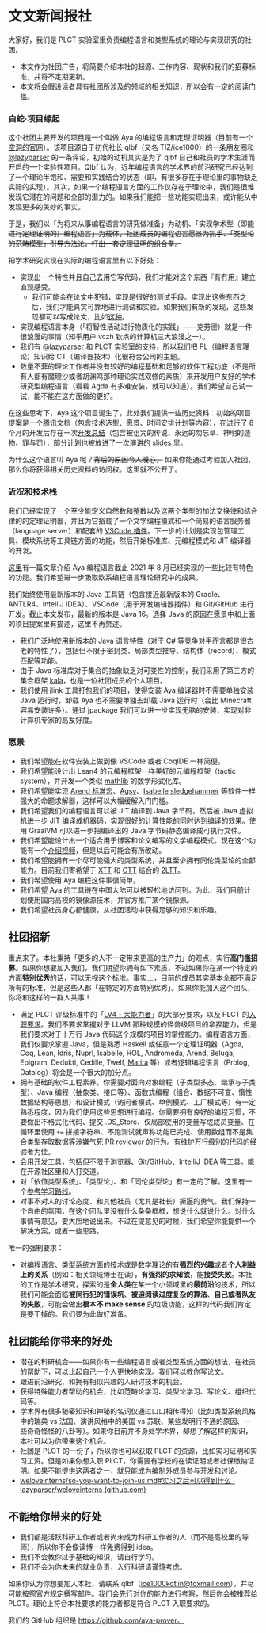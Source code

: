 # 文文新闻报社

大家好，我们是 PLCT 实验室里负责编程语言和类型系统的理论与实现研究的社团。

+ 本文作为社团广告，将简要介绍本社的起源、工作内容、现状和我们的招募标准，并将不定期更新。
+ 本文将会假设读者具有社团所涉及的领域的相关知识，所以会有一定的阅读门槛。

### 白蛇·项目缘起

这个社团主要开发的项目是一个叫做 Aya 的编程语言和定理证明器（目前有一个[空洞的官网](https://www.aya-prover.org)）。该项目源自于初代社长 qlbf（又名 TIZ/ice1000）的一条朋友圈和 [@lazyparser](https://github.com/lazyparser) 的一条评论，初始的动机其实是为了 qlbf 自己和社员的学术生涯而开启的一个实验性项目。Qlbf 认为，近年编程语言的学术界的前沿研究已经达到了一个理论半饱和、需要和实践结合的状态（即，有很多存在于理论里的事物缺乏实际的实现）。其次，如果一个编程语言方面的工作仅存在于理论中，我们是很难发现它潜在的问题和全部的潜力的。如果我们能把一些功能实现出来，或许能从中发现更多的美妙的事实。

~~于是，我们以「为将来从事编程语言的研究做准备」为动机、「实现学术型（即能进行定理证明的）编程语言」为载体，社团成员的编程语言愿景为抓手、「类型论的范畴模型」引导方法论，打出一套定理证明的组合拳。~~

把学术研究实现在实际的编程语言里有以下好处：

- 实现出一个特性并且自己去用它写代码，我们才能对这个东西『有冇用』建立直观感受。
  - 我们可能会在论文中犯错，实现是很好的测试手段。实现出这些东西之后，我们才能真实可靠地进行测试和实验。如果我们有新的发现，这些发现都可以写成论文，比如[这种](https://arxiv.org/abs/1911.08174)。
- 实现编程语言本身（「将智性活动进行物质化的实践」——克劳德）就是一件很浪漫的事情（知乎用户 vczh 钦点的计算机三大浪漫之一）。
- 我们有 [@lazyparser](https://github.com/lazyparser) 和 PLCT 实验室的支持，所以我们把 PL（编程语言理论）知识给 CT（编译器技术）化很符合公司的主题。
- 数量不菲的理论工作者并没有较好的编程基础和足够的软件工程功底（不是所有人都有魔理沙或者胡渊鸣那种理论实践双修的素质）来开发用户友好的学术研究型编程语言（看看 Agda 有多难安装，就可以知道）。我们希望自己试一试，能不能在这方面做的更好。

在这些思考下，Aya 这个项目诞生了。此处我们提供一些历史资料：初始的项目提案是一个[腾讯文档](https://docs.qq.com/doc/DZGNTcnViekRJTmp3)（包含技术选型、愿景、时间安排计划等内容），在进行了 8 个月的开发后存在一次[开发总结](https://docs.google.com/document/d/1P4UnVW3C4n_vIyYfozSXBYs9SOzwGrnJD7QmmWcITp8/edit)（包含被诅咒的传说、永远的勿忘草、神明的造物、罪与罚），部分计划也被放进了一次演讲的 [slides](https://docs.google.com/presentation/d/1FIZnRzFUJK1AwMGMAil1wt7k1bbDRIdNeMb62FiB4QE/edit) 里。

为什么这个语言叫 Aya 呢？~~背后的原因令人暖心，~~ 如果你能通过考验加入社团，那么你将获得相关历史资料的访问权。这里就不公开了。

### 近况和技术栈

我们已经实现了一个至少能定义自然数和整数以及这两个类型的加法交换律和结合律的的定理证明器，并且为它搭载了一个文学编程模式和一个简易的语言服务器（language server）和配套的 [VSCode 插件](https://github.com/aya-prover/aya-vscode)。下一步的计划是实现包管理工具、模块系统等工具链方面的功能，然后开始标准库、元编程模式和 JIT 编译器的开发。

[这里](https://cha.fan/articles/3d9u3PXL2BMURmST2y8Q)有一篇文章介绍 Aya 编程语言截止 2021 年 8 月已经实现的一些比较有特色的功能。我们希望进一步吸取欧系编程语言理论研究中的成果。

我们始终使用最新版本的 Java 工具链（包含接近最新版本的 Gradle、ANTLR4、IntelliJ IDEA）、VSCode（用于开发编辑器插件）和 Git/GitHub 进行开发。截止本文发布，最新的版本是 Java 16。选择 Java 的原因在愿景中和上面的项目提案里有描述，这里不再赘述。

+ 我们广泛地使用新版本的 Java 语言特性（对于 C# 等竞争对手而言都是很古老的特性了），包括但不限于密封类、局部类型推导、结构体（record）、模式匹配等功能。
+ 由于 Java 标准库对于集合的抽象缺乏对可变性的控制，我们采用了第三方的集合框架 [kala](https://github.com/Glavo/kala-common)，也是一位社团成员的个人项目。
+ 我们使用 jlink 工具打包我们的项目，使得安装 Aya 编译器时不需要单独安装 Java 运行时，卸载 Aya 也不需要单独去卸载 Java 运行时（会比 Minecraft 容易安装许多）。通过 jpackage 我们可以进一步实现无脑的安装，实现对非计算机专家的高友好度。

### 愿景

- 我们希望能在软件安装上做到像 VSCode 或者 CoqIDE 一样简便。
- 我们希望能设计出 Lean4 的元编程框架一样美好的元编程框架（tactic system），并开发一个类似 [mathlib](https://github.com/leanprover-community/mathlib) 的数学形式化库。
- 我们希望能实现 [Arend 标准宏](https://arend-lang.github.io/documentation/standard-tactics)、[Agsy](https://github.com/frelindb/agsyHOL)、[Isabelle sledgehammer](https://isabelle.in.tum.de/website-Isabelle2009-1/sledgehammer.html) 等软件一样强大的命题求解器，这样可以大幅缓解入门门槛。
- 我们希望我们的编程语言可以被 JIT 编译到 Java 字节码，然后被 Java 虚拟机进一步 JIT 编译成机器码，实现很好的计算性能的同时达到编译的效果。使用 GraalVM 可以进一步把编译出的 Java 字节码静态编译成可执行文件。
- 我们希望能设计出一个适合用于博客和论文编写的文学编程模式。现在这个功能有一个[介绍视频](https://www.bilibili.com/video/bv1K64y1q7f3)，但是以后可能会有所改动。
- 我们希望能拥有一个尽可能强大的类型系统，并且至少拥有同伦类型论的全部能力。目前我们寄希望于 [XTT](http://www.jonmsterling.com/pdfs/sag20.pdf) 和 [CTT](https://staff.math.su.se/anders.mortberg/papers/cubicalagda2.pdf) 结合的 [2LTT](https://arxiv.org/abs/1705.03307)。
- 我们希望使用 Aya 编程这件事很简单。
- 我们希望 Aya 的工具链在中国大陆可以被轻松地访问到。为此，我们目前计划使用国内高校的镜像源技术，并官方推广某个镜像源。
- 我们希望社员身心都健康，从社团活动中获得足够的知识和乐趣。

## 社团招新

重点来了。本社秉持「更多的人不一定带来更高的生产力」的观点，实行**高门槛招募**。如果你想要加入我们，我们期望你拥有如下素质，不过如果你在某一个特定的方面**特别优秀**的话，可以无视这个标准。事实上，目前的成员其实基本全都不满足所有的标准，但是这些人都「在特定的方面特别优秀」。如果你能加入这个团队，你将和这样的一群人共事！

+ 满足 PLCT 评级标准中的「[LV4 - 大能力者](https://github.com/lazyparser/weloveinterns/blob/master/how-do-we-rank-interns.md#lv4-大能力者)」的大部分要求，以及 PLCT 的[入职要求](https://github.com/lazyparser/weloveinterns/blob/master/so-you-want-to-join-us.md#%E4%BD%A0%E9%9C%80%E8%A6%81%E6%BB%A1%E8%B6%B3%E7%9A%84%E6%9D%A1%E4%BB%B6%E6%8A%80%E6%9C%AF%E5%B2%97%E4%BD%8D)。我们不要求掌握对于 LLVM 那种规模的怪兽级项目的拿捏能力，但是我们要求对于十万行 Java 代码这个规模的项目的掌控能力。编程语言方面，我们仅要求掌握 Java，但是熟悉 Haskell 或任意一个定理证明器（Agda, Coq, Lean, Idris, Nuprl, Isabelle, HOL, Andromeda, Arend, Beluga, Epigram, Dedukti, Cedille, Twelf, [Matita](http://matita.cs.unibo.it/) 等）或者逻辑编程语言（Prolog, Datalog）将会是一个很大的加分点。
+ 拥有基础的软件工程素养。你需要对面向对象编程（子类型多态、继承与子类型）、Java 编程（抽象类、接口等）、函数式编程（组合、数据不可变、惰性数据结构等思想）和设计模式（访问者模式、单例模式、工厂模式等）有一定熟悉程度，因为我们使用这些思想进行编程。你需要拥有良好的编程习惯，不要做出不格式化代码、提交 .DS_Store、仅局部使用的变量写成成员变量、在循环里使用 `+=` 拼接字符串、不跑测试就声称功能已完成、使用数组而不是集合类型存取数据等涉嫌气死 PR reviewer 的行为。有维护万行级别的代码的经验者为佳。
+ 会用开发工具，包括但不限于浏览器、Git/GitHub、IntelliJ IDEA 等工具。能在开源社区里和人打交道。
+ 对「依值类型系统」、「类型论」、和「同伦类型论」有一定的了解。这里有一个[参考学习路线](https://cha.fan/articles/5u9DV2LWWcjgJ8c7ha7T)。
+ 对事不对人的讨论态度、和其他社员（尤其是社长）撕逼的勇气。我们保持一个自由的氛围，在这个团队里没有什么条条框框，想说什么就说什么。对什么事情有意见，要大胆地说出来。不过在提意见的时候，我们希望你能提供一个解决方案，或者一些思路。

唯一的强制要求：

+ 对编程语言、类型系统方面的技术或是数学理论的有**强烈的兴趣**或者**个人利益上的关系**（例如：相关领域博士在读），**有强烈的求知欲**，能**接受失败**。本社的工作是学术研究，探索的是**全人类**在某一个小领域里的**最前沿**的技术，所以我们可能会面临**被同行犯的错误坑**、**被迫阅读过度复杂的算法**、**自己或者队友的失败**，可能会做出**根本不 make sense** 的垃圾功能，这样的代码我们肯定是要干掉的。我们要为此做好准备。

## 社团能给你带来的好处

+ 潜在的科研机会——如果你有一些编程语言或者类型系统方面的想法，在社员的帮助下，可以比起自己一个人更快地实现。我们可以教你写论文。
+ 跟进前沿研究、和拥有相似兴趣的人研讨技术的机会。
+ 获得特殊能力者帮助的机会，比如范畴论学习、类型论学习、写论文、组织代码等。
+ 学术界有很多秘密知识和神秘的名词仅通过口口相传得知（比如类型系统风格中的瑞典 vs 法国、演讲风格中的美国 vs 苏联、某些发明行不通的原因、一些奇奇怪怪的八卦等）。如果你目前并不身处学术界，却想了解这样的知识，本社可以为你带来这个机会。
+ 社团是 PLCT 的一份子，所以你也可以获取 PLCT 的资源，比如实习证明和实习工资。但是如果你想入职 PLCT，你需要有学校的在读证明或者社保缴纳证明。如果不能提供这两者之一，就只能成为编制外成员参与开发和讨论。
+ [weloveinterns/so-you-want-to-join-us.md#实习之后可以得到什么 · lazyparser/weloveinterns (github.com)](https://github.com/lazyparser/weloveinterns/blob/master/so-you-want-to-join-us.md#实习之后可以得到什么)

## 不能给你带来的好处

+ 我们都是活跃科研工作者或者尚未成为科研工作者的人（而不是高校里的导师），所以你不会像读博一样免费得到 idea。
+ 我们不会教你过于基础的知识，请自行学习。
+ 我们不会为你未来的就业负责，入行科研请[谨慎考虑](https://www.zhihu.com/question/307580157)。

如果你认为你想要加入本社，请联系 qlbf（ice1000kotlin@foxmail.com），并尽可能按照[官方规定](https://github.com/lazyparser/weloveinterns/blob/master/open-internships.md#%E5%A6%82%E4%BD%95%E6%AD%A3%E7%A1%AE%E7%9A%84%E6%8A%95%E9%80%92%E7%AE%80%E5%8E%86)撰写邮件。我们会先行对你的能力进行考察，然后你会被推荐给 PLCT。理论上符合本社要求的能力者都是符合 PLCT 入职要求的。

我们的 GitHub 组织是 https://github.com/aya-prover。
